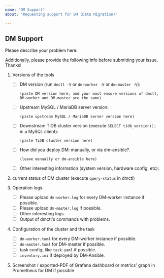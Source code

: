 ```yaml
---
name: "DM Support"
about: "Requesting support for DM (Data Migration)"

---
```


## DM Support

Please describe your problem here:

>
>
>

Additionally, please provide the following info before submitting your issue. Thanks!

1. Versions of the tools

    - [ ] DM version (run `dmctl -V` or `dm-worker -V` or `dm-master -V`):

        ```
        (paste DM version here, and your must ensure versions of dmctl, DM-worker and DM-master are the same)
        ```

    - [ ] Upstream MySQL / MariaDB server version:

        ```
        (paste upstream MySQL / MariaDB server version here)
        ```

    - [ ] Downstream TiDB cluster version (execute `SELECT tidb_version();` in a MySQL client):

        ```
        (paste TiDB cluster version here)
        ```

    - [ ] How did you deploy DM: manually, or via dm-ansible?.

        ```
        (leave manually or dm-ansible here)
        ```

    - [ ] Other interesting information (system version, hardware config, etc):

        >
        >
        >

2. current status of DM cluster (execute `query-status` in dmctl)

3. Operation logs

    - [ ] Please upload `dm-worker.log` for every DM-worker instance if possible.
    - [ ] Please upload `dm-master.log` if possible.
    - [ ] Other interesting logs.
    - [ ] Output of dmctl's commands with problems.

4. Configuration of the cluster and the task

    - [ ] `dm-worker.toml` for every DM-worker instance if possible.
    - [ ] `dm-master.toml` for DM-master if possible.
    - [ ] task config, like `task.yaml` if possible.
    - [ ] `inventory.ini` if deployed by DM-Ansible.

5. Screenshot / exported-PDF of Grafana dashboard or metrics' graph in Prometheus for DM if possible
